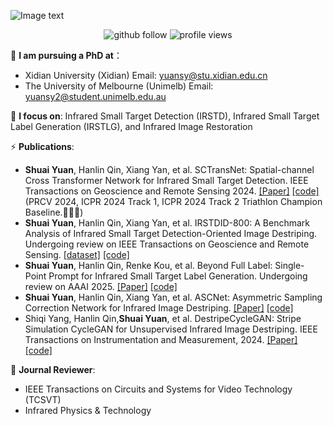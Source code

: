 ![Image text](https://github.com/xdFai/xdFai/blob/main/Git2.png)
<p align="center"> 
  <img src="https://img.shields.io/github/followers/xdFai?label=Followers" alt="github follow" />
  <img src="https://komarev.com/ghpvc/?username=xdFai" alt="profile views" /> 
</p>

<!--  <div align="center">
  <a href="https://github.com/xdFai">
  <img height="160em" src="https://github-readme-stats.vercel.app/api?username=xdFai&show_icons=true&theme=radical"/>
<!--   <img height="160em" src="https://github-readme-stats.vercel.app/api/top-langs/?username=xdFai&layout=compact"/>  ### Hello, I'm [Shuai Yuan (袁帅 in Chinese)]! 😎:-->
<!--  </div>-->
  

🌱 **I am pursuing a PhD at**：
 - Xidian University (Xidian)  Email: yuansy@stu.xidian.edu.cn 
 - The University of Melbourne (Unimelb) Email: yuansy2@student.unimelb.edu.au

🔭 **I focus on**: Infrared Small Target Detection (IRSTD), Infrared Small Target Label Generation (IRSTLG), and Infrared Image Restoration

⚡ **Publications**:
+ **Shuai Yuan**, Hanlin Qin, Xiang Yan, et al. SCTransNet: Spatial-channel Cross Transformer Network for Infrared Small Target Detection.
  IEEE Transactions on Geoscience and Remote Sensing 2024. [[Paper]](https://ieeexplore.ieee.org/document/10486932) [[code]](https://github.com/xdFai/SCTransNet)
  (PRCV 2024, ICPR 2024 Track 1, ICPR 2024 Track 2 Triathlon Champion Baseline.👋👋👋)
+ **Shuai Yuan**, Hanlin Qin, Xiang Yan, et al. IRSTDID-800: A Benchmark Analysis of Infrared Small Target Detection-Oriented Image Destriping.
  Undergoing review on IEEE Transactions on Geoscience and Remote Sensing. [[dataset]](https://drive.google.com/file/d/1xJuHjBJjOOwLfQON1DQohXJwSnHvG7iH/view?usp=sharing) [[code]](https://github.com/xdFai/IRSTDID-800)
+ **Shuai Yuan**, Hanlin Qin, Renke Kou, et al. Beyond Full Label: Single-Point Prompt for Infrared Small Target Label Generation.
  Undergoing review on AAAI 2025. [[Paper]](https://www.arxiv.org/abs/2408.08191) [[code]](https://github.com/xdFai/EDGSP)
+ **Shuai Yuan**, Hanlin Qin, Xiang Yan, et al. ASCNet: Asymmetric Sampling Correction Network for Infrared Image Destriping. [[Paper]](https://arxiv.org/abs/2401.15578) [[code]](https://github.com/xdFai/ASCNet)
+ Shiqi Yang, Hanlin Qin,**Shuai Yuan**, et al. DestripeCycleGAN: Stripe Simulation CycleGAN for Unsupervised Infrared Image Destriping.
  IEEE Transactions on Instrumentation and Measurement, 2024. [[Paper]](https://arxiv.org/abs/2402.09101) [[code]](https://github.com/xdFai/DestripeCycleGAN)

👯 **Journal Reviewer**:
+ IEEE Transactions on Circuits and Systems for Video Technology (TCSVT)
+ Infrared Physics & Technology
